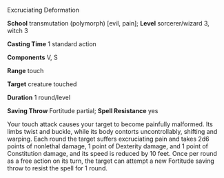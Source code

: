 Excruciating Deformation

**School** transmutation (polymorph) [evil, pain]; **Level** sorcerer/wizard 3, witch 3

**Casting Time** 1 standard action

**Components** V, S

**Range** touch

**Target** creature touched

**Duration** 1 round/level

**Saving Throw** Fortitude partial; **Spell Resistance** yes

Your touch attack causes your target to become painfully malformed. Its limbs twist and buckle, while its body contorts uncontrollably, shifting and warping. Each round the target suffers excruciating pain and takes 2d6 points of nonlethal damage, 1 point of Dexterity damage, and 1 point of Constitution damage, and its speed is reduced by 10 feet. Once per round as a free action on its turn, the target can attempt a new Fortitude saving throw to resist the spell for 1 round.

